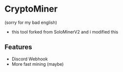 # CryptoMiner
(sorry for my bad english)
- this tool forked from SoloMinerV2 and i modified this
## Features
- Discord Webhook
- More fast mining (maybe)

